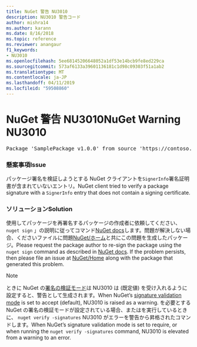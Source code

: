 ```yaml
---
title: NuGet 警告 NU3010
description: NU3010 警告コード
author: mishra14
ms.author: karann
ms.date: 8/16/2018
ms.topic: reference
ms.reviewer: anangaur
f1_keywords:
- NU3010
ms.openlocfilehash: 5ee68145206648052a1df53e14bcb9fe8ed229ca
ms.sourcegitcommit: 573af6133a39601136181c1d98c09303f51a1ab2
ms.translationtype: MT
ms.contentlocale: ja-JP
ms.lasthandoff: 04/11/2019
ms.locfileid: "59508860"
---
```

# <a name="nuget-warning-nu3010"></a><span data-ttu-id="44b6a-103">NuGet 警告 NU3010</span><span class="sxs-lookup"><span data-stu-id="44b6a-103">NuGet Warning NU3010</span></span>

<pre>Package 'SamplePackage v1.0.0' from source 'https://contoso.com/index.json': The primary signature does not have a signing certificate.</pre>

### <a name="issue"></a><span data-ttu-id="44b6a-104">懸案事項</span><span class="sxs-lookup"><span data-stu-id="44b6a-104">Issue</span></span>

<span data-ttu-id="44b6a-105">パッケージ署名を検証しようとする NuGet クライアントを`SignerInfo`署名証明書が含まれていないエントリ。</span><span class="sxs-lookup"><span data-stu-id="44b6a-105">NuGet client tried to verify a package signature with a `SignerInfo` entry that does not contain a signing certificate.</span></span>


### <a name="solution"></a><span data-ttu-id="44b6a-106">ソリューション</span><span class="sxs-lookup"><span data-stu-id="44b6a-106">Solution</span></span>

<span data-ttu-id="44b6a-107">使用してパッケージを再署名するパッケージの作成者に依頼してください、 `nuget sign` 」の説明に従ってコマンド[NuGet docs](https://docs.microsoft.com/en-us/nuget/create-packages/sign-a-package)します。問題が解決しない場合、くださいファイルに問題[NuGet/ホーム](https://github.com/NuGet/Home/issues)と共にこの問題を生成したパッケージ。</span><span class="sxs-lookup"><span data-stu-id="44b6a-107">Please request the package author to re-sign the package using the `nuget sign` command as described in [NuGet docs](https://docs.microsoft.com/en-us/nuget/create-packages/sign-a-package). If the problem persists, then please file an issue at [NuGet/Home](https://github.com/NuGet/Home/issues) along with the package that generated this problem.</span></span>


> [!Note]
> <span data-ttu-id="44b6a-108">ときに NuGet の[署名の検証モード](https://docs.microsoft.com/en-us/nuget/consume-packages/installing-signed-packages#configure-package-signature-requirements)は NU3010 は (既定値) を受け入れるように設定すると、警告として生成されます。</span><span class="sxs-lookup"><span data-stu-id="44b6a-108">When NuGet’s [signature validation mode](https://docs.microsoft.com/en-us/nuget/consume-packages/installing-signed-packages#configure-package-signature-requirements) is set to accept (default), NU3010 is raised as a warning.</span></span> <span data-ttu-id="44b6a-109">を必要とする NuGet の署名の検証モードが設定されている場合、またはを実行しているときに、 `nuget verify -signatures` NU3010 がエラーを警告から昇格されたコマンドします。</span><span class="sxs-lookup"><span data-stu-id="44b6a-109">When NuGet’s signature validation mode is set to require, or when running the `nuget verify -signatures` command, NU3010 is elevated from a warning to an error.</span></span> 